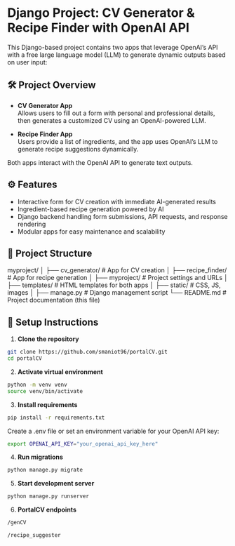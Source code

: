 # Django Project: CV Generator & Recipe Finder with OpenAI API

This Django-based project contains two apps that leverage OpenAI’s API with a free large language model (LLM) to generate dynamic outputs based on user input:

## 🛠️ Project Overview

- **CV Generator App**  
  Allows users to fill out a form with personal and professional details, then generates a customized CV using an OpenAI-powered LLM.

- **Recipe Finder App**  
  Users provide a list of ingredients, and the app uses OpenAI’s LLM to generate recipe suggestions dynamically.

Both apps interact with the OpenAI API to generate text outputs.

## ⚙️ Features

- Interactive form for CV creation with immediate AI-generated results
- Ingredient-based recipe generation powered by AI
- Django backend handling form submissions, API requests, and response rendering
- Modular apps for easy maintenance and scalability

## 📁 Project Structure

myproject/
│
├── cv_generator/ # App for CV creation
│
├── recipe_finder/ # App for recipe generation
│
├── myproject/ # Project settings and URLs
│
├── templates/ # HTML templates for both apps
│
├── static/ # CSS, JS, images
│
├── manage.py # Django management script
└── README.md # Project documentation (this file)




## 🚀 Setup Instructions

1. **Clone the repository**

```bash
git clone https://github.com/smaniot96/portalCV.git
cd portalCV
```

2. **Activate virtual environment**

```bash
python -m venv venv
source venv/bin/activate
```

3. **Install requirements**

```bash
pip install -r requirements.txt

```

Create a .env file or set an environment variable for your OpenAI API key:
```bash
export OPENAI_API_KEY="your_openai_api_key_here"
```

4. **Run migrations**

```bash
python manage.py migrate
```

5. **Start development server**
```bash
python manage.py runserver
```

6. **PortalCV endpoints**
```bash
/genCV

/recipe_suggester
```





